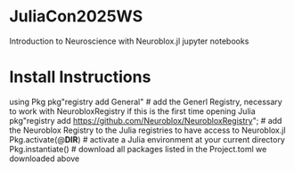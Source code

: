 # JuliaCon2025WS
Introduction to Neuroscience with Neuroblox.jl jupyter notebooks

# Install Instructions
using Pkg
pkg"registry add General" # add the Generl Registry, necessary to work with NeurobloxRegistry if this is the first time opening Julia
pkg"registry add https://github.com/Neuroblox/NeurobloxRegistry"; # add the Neuroblox Registry to the Julia registries to have access to Neuroblox.jl
Pkg.activate(@__DIR__) # activate a Julia environment at your current directory
Pkg.instantiate() # download all packages listed in the Project.toml we downloaded above
